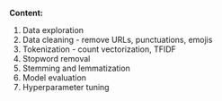 **Content:**
1. Data exploration
2. Data cleaning - remove URLs, punctuations, emojis 
3. Tokenization - count vectorization, TFIDF 
4. Stopword removal
5. Stemming and lemmatization
6. Model evaluation
7. Hyperparameter tuning

